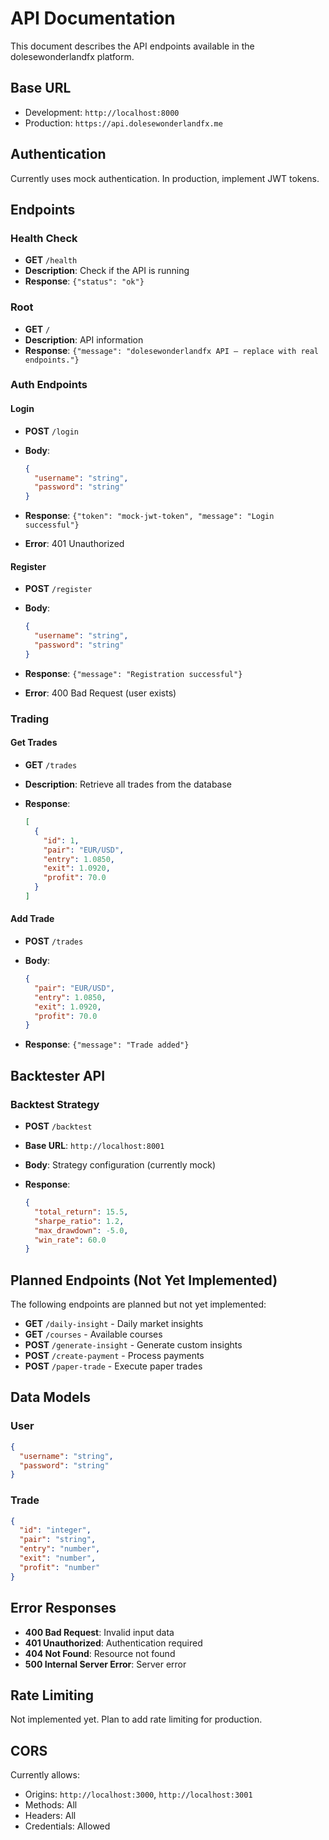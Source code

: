 # API Documentation

This document describes the API endpoints available in the dolesewonderlandfx platform.

## Base URL

- Development: `http://localhost:8000`
- Production: `https://api.dolesewonderlandfx.me`

## Authentication

Currently uses mock authentication. In production, implement JWT tokens.

## Endpoints

### Health Check

- **GET** `/health`
- **Description**: Check if the API is running
- **Response**: `{"status": "ok"}`

### Root

- **GET** `/`
- **Description**: API information
- **Response**: `{"message": "dolesewonderlandfx API — replace with real endpoints."}`

### Auth Endpoints

#### Login

- **POST** `/login`
- **Body**:

  ```json
  {
    "username": "string",
    "password": "string"
  }
  ```

- **Response**: `{"token": "mock-jwt-token", "message": "Login successful"}`
- **Error**: 401 Unauthorized

#### Register

- **POST** `/register`
- **Body**:

  ```json
  {
    "username": "string",
    "password": "string"
  }
  ```

- **Response**: `{"message": "Registration successful"}`
- **Error**: 400 Bad Request (user exists)

### Trading

#### Get Trades

- **GET** `/trades`
- **Description**: Retrieve all trades from the database
- **Response**:

  ```json
  [
    {
      "id": 1,
      "pair": "EUR/USD",
      "entry": 1.0850,
      "exit": 1.0920,
      "profit": 70.0
    }
  ]
  ```

#### Add Trade

- **POST** `/trades`
- **Body**:

  ```json
  {
    "pair": "EUR/USD",
    "entry": 1.0850,
    "exit": 1.0920,
    "profit": 70.0
  }
  ```

- **Response**: `{"message": "Trade added"}`

## Backtester API

### Backtest Strategy

- **POST** `/backtest`
- **Base URL**: `http://localhost:8001`
- **Body**: Strategy configuration (currently mock)
- **Response**:

  ```json
  {
    "total_return": 15.5,
    "sharpe_ratio": 1.2,
    "max_drawdown": -5.0,
    "win_rate": 60.0
  }
  ```

## Planned Endpoints (Not Yet Implemented)

The following endpoints are planned but not yet implemented:

- **GET** `/daily-insight` - Daily market insights
- **GET** `/courses` - Available courses
- **POST** `/generate-insight` - Generate custom insights
- **POST** `/create-payment` - Process payments
- **POST** `/paper-trade` - Execute paper trades

## Data Models

### User

```json
{
  "username": "string",
  "password": "string"
}
```

### Trade

```json
{
  "id": "integer",
  "pair": "string",
  "entry": "number",
  "exit": "number",
  "profit": "number"
}
```

## Error Responses

- **400 Bad Request**: Invalid input data
- **401 Unauthorized**: Authentication required
- **404 Not Found**: Resource not found
- **500 Internal Server Error**: Server error

## Rate Limiting

Not implemented yet. Plan to add rate limiting for production.

## CORS

Currently allows:

- Origins: `http://localhost:3000`, `http://localhost:3001`
- Methods: All
- Headers: All
- Credentials: Allowed
 
 